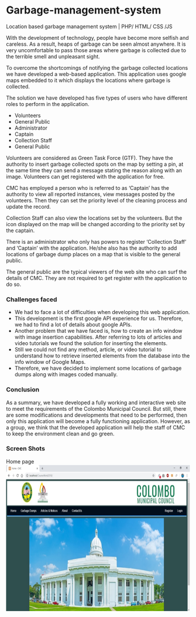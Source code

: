 # Garbage-management-system
Location based garbage management system | PHP/ HTML/ CSS /JS
<p>With the development of technology, people have become more selfish and careless. As a result, heaps of garbage can be seen almost anywhere. It is very uncomfortable to pass those areas where garbage is collected due to the terrible smell and unpleasant sight. </p>
<p>To overcome the shortcomings of notifying the garbage collected locations we have developed a web-based application. This application uses google maps embedded to it which displays the locations where garbage is collected.</p>
<p>The solution we have developed has five types of users who have different roles to perform in the application.</p>
		<ul>
		  <li>Volunteers</li>
		  <li>General Public</li>
		  <li>Administrator</li>
		  <li>Captain	</li>
		  <li>Collection Staff</li>
		  <li>General Public</li>
		</ul>
	
<p>Volunteers are considered as Green Task Force (GTF). They have the authority to insert garbage collected spots on the map by setting a pin, at the same time they can send a message stating the reason along with an image. Volunteers can get registered with the application for free. </p>

<p>CMC has employed a person who is referred to as ‘Captain’ has the authority to view all reported instances, view messages posted by the volunteers. Then they can set the priority level of the cleaning process and update the record.</p>
<p>Collection Staff can also view the locations set by the volunteers. But the icon displayed on the map will be changed according to the priority set by the captain.</p>
<p>There is an administrator who only has powers to register ‘Collection Staff’ and ‘Captain’ with the application. He/she also has the authority to add locations of garbage dump places on a map that is visible to the general public.</p>
<p>The general public are the typical viewers of the web site who can surf the details of CMC. They are not required to get register with the application to do so.</p> 

<h3>Challenges faced</h3>

<ul>
<li>We had to face a lot of difficulties when developing this web application.</li>
<li>This development is the first google API experience for us. Therefore, we had to find a lot of details about google APIs.</li>
<li>Another problem that we have faced is, how to create an info window with image insertion capabilities. After referring to lots of articles and video tutorials we found the solution for inserting the elements.</li>
<li>Still we could not find any method, article, or video tutorial to understand how to retrieve inserted elements from the database into the info window of Google Maps.</li> 
<li>Therefore, we have decided to implement some locations of garbage dumps along with images coded manually.</li>
</ul>

<h3>Conclusion</h3>

<p>As a summary, we have developed a fully working and interactive web site to meet the requirements of the Colombo Municipal Council. But still, there are some modifications and developments that need to be performed, then only this application will become a fully functioning application. However, as a group, we think that the developed application will help the staff of CMC to keep the environment clean and go green.</p>


<h3>Screen Shots</h3>
Home page
<img src="Screenshot/Annotation1.png" height="400" alt="Screenshot"/>
